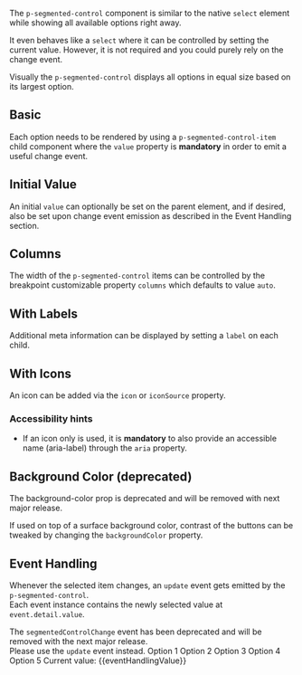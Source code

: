 <ComponentHeading name="Segmented Control"></ComponentHeading>

The `p-segmented-control` component is similar to the native `select` element while showing all available options right
away.

It even behaves like a `select` where it can be controlled by setting the current value. However, it is not required and
you could purely rely on the change event.

Visually the `p-segmented-control` displays all options in equal size based on its largest option.

<TableOfContents></TableOfContents>

## Basic

Each option needs to be rendered by using a `p-segmented-control-item` child component where the `value` property is
**mandatory** in order to emit a useful change event.

<Playground :markup="basicMarkup" :config="config"></Playground>

## Initial Value

An initial `value` can optionally be set on the parent element, and if desired, also be set upon change event emission
as described in the <a :href="eventHandlingUrl">Event Handling</a> section.

<Playground :markup="initialValueMarkup" :config="config"></Playground>

## Columns

The width of the `p-segmented-control` items can be controlled by the breakpoint customizable property `columns` which
defaults to value `auto`.

<Playground :markup="columnsMarkup" :config="config">
  <PlaygroundSelect v-model="column" :values="columns" name="columns"></PlaygroundSelect>
</Playground>

## With Labels

Additional meta information can be displayed by setting a `label` on each child.

<Playground :markup="withLabelsMarkup" :config="config"></Playground>

## With Icons

An icon can be added via the `icon` or `iconSource` property.

<Playground :markup="withIconsMarkup" :config="config"></Playground>

### <A11yIcon></A11yIcon> Accessibility hints

- If an icon only is used, it is **mandatory** to also provide an accessible name (aria-label) through the `aria`
  property.

## Background Color (deprecated)

<Notification heading="Important note" heading-tag="h3" state="error">
  The background-color prop is deprecated and will be removed with next major release.
</Notification>

If used on top of a surface background color, contrast of the buttons can be tweaked by changing the `backgroundColor`
property.

<Playground :markup="backgroundColorMarkup" :config="{ ...config, backgroundColor }">
  <PlaygroundSelect v-model="backgroundColor" :values="backgroundColors" name="backgroundColor"></PlaygroundSelect>
</Playground>

## Event Handling

Whenever the selected item changes, an `update` event gets emitted by the `p-segmented-control`.  
Each event instance contains the newly selected value at `event.detail.value`.

<Notification heading="Deprecation hint" heading-tag="h3" state="warning">
  The <code>segmentedControlChange</code> event has been deprecated and will be removed with the next major release.<br>
  Please use the <code>update</code> event instead.
</Notification>

<Playground :frameworkMarkup="eventHandlingMarkup" :config="config">
  <p-segmented-control :theme="theme" :value="eventHandlingValue" @update="eventHandlingValue = $event.detail.value">
    <p-segmented-control-item value="1">Option 1</p-segmented-control-item>
    <p-segmented-control-item value="2">Option 2</p-segmented-control-item>
    <p-segmented-control-item value="3">Option 3</p-segmented-control-item>
    <p-segmented-control-item value="4">Option 4</p-segmented-control-item>
    <p-segmented-control-item value="5">Option 5</p-segmented-control-item>
  </p-segmented-control>
  <p-text :theme="theme">Current value: {{eventHandlingValue}}</p-text>
</Playground>

<script lang="ts">
import Vue from 'vue';
import Component from 'vue-class-component';
import { getSegmentedControlCodeSamples } from '@porsche-design-system/shared';
import { getAnchorLink } from '@/utils';
import type { Theme } from '@/models';
import { SEGMENTED_CONTROL_BACKGROUND_COLORS } from './segmented-control/segmented-control-utils'; 
  
@Component
export default class Code extends Vue {
  config = { themeable: true, spacing: 'block' };
  eventHandlingUrl = getAnchorLink('event-handling');

  shirtSizeItems = `<p-segmented-control-item value="xs">XS</p-segmented-control-item>
  <p-segmented-control-item value="s">S</p-segmented-control-item>
  <p-segmented-control-item value="m">M</p-segmented-control-item>
  <p-segmented-control-item value="l">L</p-segmented-control-item>
  <p-segmented-control-item value="xl">XL</p-segmented-control-item>`;

  optionItems = `<p-segmented-control-item value="1">Option 1</p-segmented-control-item>
  <p-segmented-control-item value="2">Option 2</p-segmented-control-item>
  <p-segmented-control-item value="3">Option 3</p-segmented-control-item>
  <p-segmented-control-item value="4" disabled>Option 4</p-segmented-control-item>
  <p-segmented-control-item value="5">Option 5</p-segmented-control-item>`;

  optionItemsWithoutLabel = `<p-segmented-control-item value="1"></p-segmented-control-item>
  <p-segmented-control-item value="2"></p-segmented-control-item>
  <p-segmented-control-item value="3"></p-segmented-control-item>
  <p-segmented-control-item value="4" disabled></p-segmented-control-item>
  <p-segmented-control-item value="5"></p-segmented-control-item>`;

  basicMarkup = `<p-segmented-control aria-label="Choose a t-shirt size">
  ${this.shirtSizeItems}
</p-segmented-control>`;

  initialValueMarkup = `<p-segmented-control value="2" aria-label="Choose an option">
  ${this.optionItems}
</p-segmented-control>`;

  column = 'auto';
  columns = ['auto', 1, 2, 3, 4, 5, "{ base: 1, s: 2, m: 'auto' }"];
  get columnsMarkup() {
    return `<p-segmented-control columns="${this.column}" aria-label="Choose a t-shirt size">
  ${this.shirtSizeItems}
</p-segmented-control>`;
  }

  withLabelsMarkup = `<p-segmented-control aria-label="Choose an option">
  ${this.optionItems.replace(/value="\d"/g, '$& label="Label"')}
</p-segmented-control>`;

  get withIconsMarkup() {
    let i = 0;
let z = 0;
    const icons = ['truck', 'car', 'bell', 'garage', require('../../assets/icon-custom-kaixin.svg')]; 
    const items = this.optionItems.replace(/value="\d"/g, (match) => {
      const attr = icons[i].includes('.svg') ? 'icon-source' : 'icon';
      return `${match} ${attr}="${icons[i++]}"`;
    });
    const itemsWithoutLabels = this.optionItemsWithoutLabel.replace(/value="\d"/g, (match) => {
      const attr = icons[z].includes('.svg') ? 'icon-source' : 'icon';
      return `${match} ${attr}="${icons[z++]}" aria="{ 'aria-label': 'Some descriptive label'}"`;
    });

    return `<p-segmented-control aria-label="Choose an option">
  ${items}
</p-segmented-control>
<p-segmented-control aria-label="Choose an option">
  ${itemsWithoutLabels}
</p-segmented-control>`;
  };

  backgroundColor = 'background-surface';
  backgroundColors = SEGMENTED_CONTROL_BACKGROUND_COLORS;
  get backgroundColorMarkup() {
    return `<p-segmented-control background-color="${this.backgroundColor}" aria-label="Choose an option">
  ${this.optionItems}
</p-segmented-control>`;
  };

  get theme(): Theme {
    return this.$store.getters.playgroundTheme;
  }

  eventHandlingMarkup = getSegmentedControlCodeSamples();
  eventHandlingValue = 1;
}
</script>
